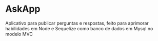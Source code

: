 # AskApp
Aplicativo para publicar perguntas e respostas, feito para aprimorar habilidades em Node e Sequelize como banco de dados em Mysql no modelo MVC
